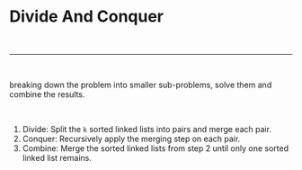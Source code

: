 # Divide And Conquer

<br>

---

<br>

breaking down the problem into smaller sub-problems, solve them and combine the results.

<br>

1. Divide: Split the `k` sorted linked lists into pairs and merge each pair.
2. Conquer: Recursively apply the merging step on each pair.
3. Combine: Merge the sorted linked lists from step 2 until only one sorted linked list remains.

